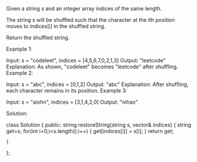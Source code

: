 Given a string s and an integer array indices of the same length.

The string s will be shuffled such that the character at the ith position moves to indices[i] in the shuffled string.

Return the shuffled string.

 

Example 1:


Input: s = "codeleet", indices = [4,5,6,7,0,2,1,3]
Output: "leetcode"
Explanation: As shown, "codeleet" becomes "leetcode" after shuffling.
Example 2:

Input: s = "abc", indices = [0,1,2]
Output: "abc"
Explanation: After shuffling, each character remains in its position.
Example 3:

Input: s = "aiohn", indices = [3,1,4,2,0]
Output: "nihao"

Solution:

class Solution {
public:
    string restoreString(string s, vector<int>& indices) {
        string get=s;
        for(int i=0;i<s.length();i++)
        {
            get[indices[i]] = s[i];
        }
        return get;
        
    }
};
